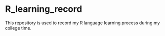 # R_learning_record
This repository is used to record my R language learning process during my college time.
